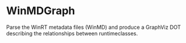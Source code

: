 # WinMDGraph
Parse the WinRT metadata files (WinMD) and produce a GraphViz DOT describing the relationships between runtimeclasses.
